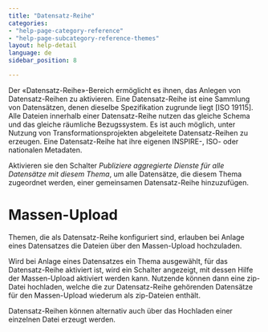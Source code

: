```yaml
---
title: "Datensatz-Reihe"
categories:
- "help-page-category-reference"
- "help-page-subcategory-reference-themes"
layout: help-detail
language: de
sidebar_position: 8

---
```


Der &laquo;Datensatz-Reihe&raquo;-Bereich ermöglicht es ihnen, das Anlegen von Datensatz-Reihen zu aktivieren. Eine Datensatz-Reihe ist eine Sammlung von Datensätzen, denen dieselbe Spezifikation zugrunde liegt [ISO 19115]. Alle Dateien innerhalb einer Datensatz-Reihe nutzen das gleiche Schema und das gleiche räumliche Bezugssystem. Es ist auch möglich, unter Nutzung von Transformationsprojekten abgeleitete Datensatz-Reihen zu erzeugen. Eine Datensatz-Reihe hat ihre eigenen INSPIRE-, ISO- oder nationalen Metadaten.

Aktivieren sie den Schalter *Publiziere aggregierte Dienste für alle Datensätze mit diesem Thema*, um alle Datensätze, die diesem Thema zugeordnet werden, einer gemeinsamen Datensatz-Reihe hinzuzufügen.


# Massen-Upload #

Themen, die als Datensatz-Reihe konfiguriert sind, erlauben bei Anlage eines Datensatzes die Dateien über den Massen-Upload hochzuladen.

Wird bei Anlage eines Datensatzes ein Thema ausgewählt, für das Datensatz-Reihe aktiviert ist, wird ein Schalter angezeigt, mit dessen Hilfe der Massen-Upload aktiviert werden kann. Nutzende können dann eine zip-Datei hochladen, welche die zur Datensatz-Reihe gehörenden Datensätze für den Massen-Upload wiederum als zip-Dateien enthält.

Datensatz-Reihen können alternativ auch über das Hochladen einer einzelnen Datei erzeugt werden.
